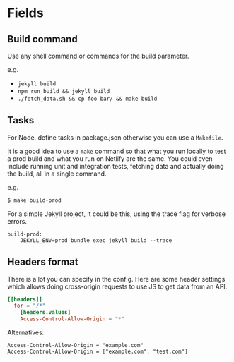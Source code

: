 # Fields

## Build command

Use any shell command or commands for the build parameter.

e.g.

- `jekyll build`
- `npm run build && jekyll build`
- `./fetch_data.sh && cp foo bar/ && make build`

## Tasks

For Node, define tasks in package.json otherwise you can use a `Makefile`.

It is a good idea to use a `make` command so that what you run locally to test a prod build and what you run on Netlify are the same. You could even include running unit and integration tests, fetching data and actually doing the build, all in a single command.

e.g.

```sh
$ make build-prod
```

For a simple Jekyll project, it could be this, using the trace flag for verbose errors.

```make
build-prod:
    JEKYLL_ENV=prod bundle exec jekyll build --trace
```

## Headers format

There is a lot you can specify in the config. Here are some header settings which allows doing cross-origin requests to use JS to get data from an API.

```toml
[[headers]]
  for = "/*"
    [headers.values]
    Access-Control-Allow-Origin = "*"
```

Alternatives:

```
Access-Control-Allow-Origin = "example.com"
Access-Control-Allow-Origin = ["example.com", "test.com"]
```
